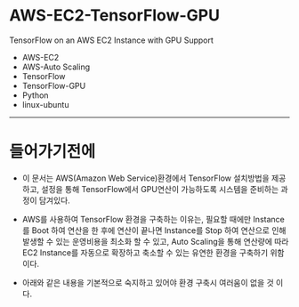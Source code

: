 # AWS-EC2-TensorFlow-GPU
TensorFlow on an AWS EC2 Instance with GPU Support
* AWS-EC2
* AWS-Auto Scaling
* TensorFlow
* TensorFlow-GPU
* Python
* linux-ubuntu
* **

들어가기전에
=============

* 이 문서는 AWS(Amazon Web Service)환경에서 TensorFlow 설치방법을 제공하고, 설정을 통해 TensorFlow에서 GPU연산이 가능하도록 시스템을 준비하는 과정이 담겨있다.

* AWS를 사용하여 TensorFlow 환경을 구축하는 이유는, 필요할 때에만 Instance를 Boot 하여 연산을 한 후에 연산이 끝나면 Instance를 Stop 하여 연산으로 인해 발생할 수 있는 운영비용을 최소화 할 수 있고, Auto Scaling을 통해 연산량에 따라 EC2 Instance를 자동으로 확장하고 축소할 수 있는 유연한 환경을 구축하기 위함이다.

* 아래와 같은 내용을 기본적으로 숙지하고 있어야 환경 구축시 여러움이 없을 것 이다.
